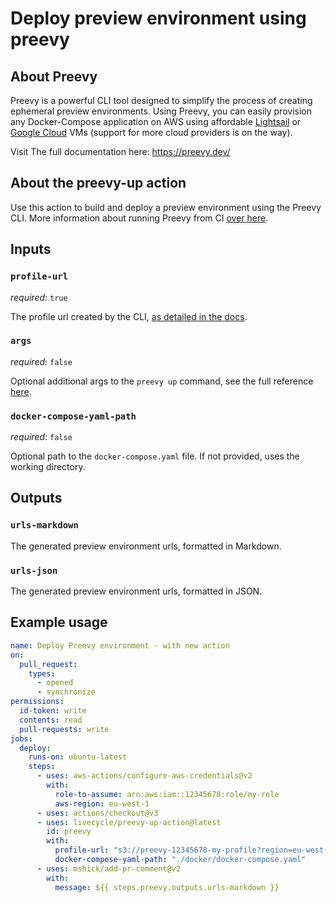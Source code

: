 # Deploy preview environment using preevy

## About Preevy

Preevy is a powerful CLI tool designed to simplify the process of creating ephemeral preview environments.
Using Preevy, you can easily provision any Docker-Compose application on AWS using affordable [Lightsail](https://aws.amazon.com/free/compute/lightsail) or [Google Cloud](https://cloud.google.com/compute/) VMs (support for more cloud providers is on the way).

Visit The full documentation here: https://preevy.dev/

## About the preevy-up action

Use this action to build and deploy a preview environment using the Preevy CLI. More information about running Preevy from CI [over here](https://preevy.dev/ci/overview#how-to-run-preevy-from-the-ci).

## Inputs

### `profile-url`

*required*: `true`

The profile url created by the CLI, [as detailed in the docs](https://preevy.dev/ci/overview#how-to-run-preevy-from-the-ci).

### `args` 

*required*: `false`

Optional additional args to the `preevy up` command, see the full reference [here](https://preevy.dev/cli-reference/#preevy-up-service).

### `docker-compose-yaml-path`

*required*: `false`

Optional path to the `docker-compose.yaml` file. If not provided, uses the working directory.

## Outputs

### `urls-markdown`

The generated preview environment urls, formatted in Markdown.

### `urls-json`

The generated preview environment urls, formatted in JSON.


## Example usage

```yaml
name: Deploy Preevy environment - with new action
on:
  pull_request:
    types:
      - opened
      - synchronize
permissions:
  id-token: write
  contents: read
  pull-requests: write
jobs:
  deploy:
    runs-on: ubuntu-latest
    steps:
      - uses: aws-actions/configure-aws-credentials@v2
        with:
          role-to-assume: arn:aws:iam::12345678:role/my-role
          aws-region: eu-west-1
      - uses: actions/checkout@v3
      - uses: livecycle/preevy-up-action@latest
        id: preevy
        with:
          profile-url: "s3://preevy-12345678-my-profile?region=eu-west-1"
          docker-compose-yaml-path: "./docker/docker-compose.yaml"
      - uses: mshick/add-pr-comment@v2
        with:
          message: ${{ steps.preevy.outputs.urls-markdown }} 
```